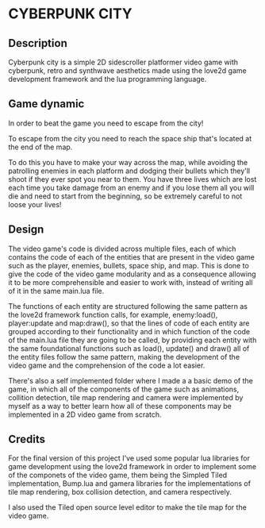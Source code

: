 # CYBERPUNK CITY
## Description
Cyberpunk city is a simple 2D sidescroller platformer video game with cyberpunk, retro and synthwave aesthetics made using the love2d game development framework and the lua programming language.
## Game dynamic
In order to beat the game you need to escape from the city!

To escape from the city you need to reach the space ship that's located at the end of the map.

To do this you have to make your way across the map, while avoiding the patrolling enemies in each platform and dodging their bullets which they'll shoot if they ever spot you near to them.
You have three lives which are lost each time you take damage from an enemy and if you lose them all you will die and need to start from the beginning, so be extremely careful to not loose your lives!

## Design
The video game's code is divided across multiple files, each of which contains the code of each of the entities that are present in the video game such as the player, enemies, bullets, space ship, and map.
This is done to give the code of the video game modularity and as a consequence allowing it to be more comprehensible and easier to work with, instead of writing all of it in the same main.lua file.

The functions of each entity are structured following the same pattern as the love2d framework function calls, for example, enemy:load(), player:update and map:draw(), so that the lines of code of each entity are grouped according to their functionality and in which function of the code of the main.lua file they are going to be called, by providing each entity with the same foundational functions such as load(), update() and draw() all of the entity files follow the same pattern, making the development of the video game and the comprehension of the code a lot easier.

There's also a self implemented folder where I made a a basic demo of the game, in which all of the components of the game such as animations, collition detection, tile map rendering and camera were implemented by myself as a way to better learn how all of these components may be implemented in a 2D video game from scratch.

## Credits
For the final version of this project I've used some popular lua libraries for game development using the love2d framework in order to implement some of the componets of the video game, them being the Simpled Tiled implementation, Bump.lua and gamera libraries for the implementations of tile map rendering, box collision detection, and camera respectively.

I also used the Tiled open source level editor to make the tile map for the video game.
